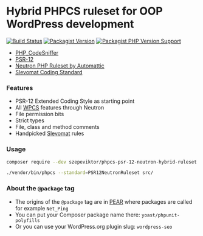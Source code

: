 # Hybrid PHPCS ruleset for OOP WordPress development

[![Build Status](https://travis-ci.com/szepeviktor/phpcs-psr-12-neutron-hybrid-ruleset.svg?branch=master)](https://travis-ci.com/github/szepeviktor/phpcs-psr-12-neutron-hybrid-ruleset)
[![Packagist Version](https://img.shields.io/packagist/v/szepeviktor/phpcs-psr-12-neutron-hybrid-ruleset)](https://packagist.org/packages/php-stubs/woocommerce-stubs)
[![Packagist PHP Version Support](https://img.shields.io/packagist/php-v/szepeviktor/phpcs-psr-12-neutron-hybrid-ruleset)](https://packagist.org/packages/php-stubs/woocommerce-stubs)

- [PHP_CodeSniffer](https://github.com/squizlabs/PHP_CodeSniffer)
- [PSR-12](https://www.php-fig.org/psr/psr-12/)
- [Neutron PHP Ruleset by Automattic](https://github.com/Automattic/phpcs-neutron-ruleset)
- [Slevomat Coding Standard](https://github.com/slevomat/coding-standard)

### Features

- PSR-12 Extended Coding Style as starting point
- All [WPCS](https://github.com/WordPress/WordPress-Coding-Standards) features through Neutron
- File permission bits
- Strict types
- File, class and method comments
- Handpicked [Slevomat](https://github.com/slevomat/coding-standard) rules

### Usage

```bash
composer require --dev szepeviktor/phpcs-psr-12-neutron-hybrid-ruleset

./vendor/bin/phpcs --standard=PSR12NeutronRuleset src/
```

### About the `@package` tag

- The origins of the `@package` tag are in [PEAR](https://pear.php.net/manual/en/standards.header.php)
  where packages are called for example `Net_Ping`
- You can put your Composer package name there: `yoast/phpunit-polyfills`
- Or you can use your WordPress.org plugin slug: `wordpress-seo`
